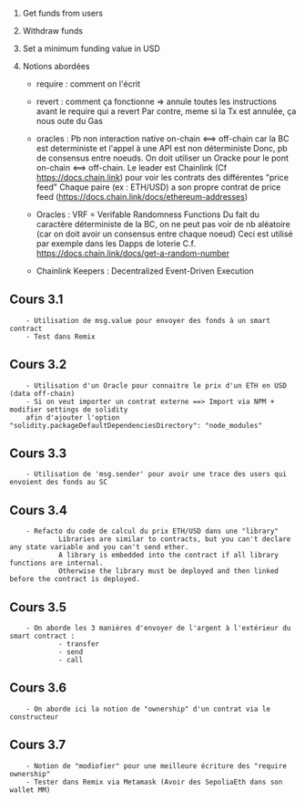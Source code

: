 1. Get funds from users
2. Withdraw funds
3. Set a minimum funding value in USD

4. Notions abordées

    - require : comment on l'écrit
    - revert : comment ça fonctionne => annule toutes les instructions avant le require qui a revert 
             Par contre, meme si la Tx est annulée, ça nous oute du Gas
    - oracles : Pb non interaction native on-chain <==> off-chain car la BC est deterministe et l'appel à une API est non déterministe 
              Donc, pb de consensus entre noeuds.
              On doit utiliser un Oracke pour le pont on-chain <==> off-chain.
              Le leader est Chainlink (Cf https://docs.chain.link) pour voir les contrats des différentes "price feed"
              Chaque paire (ex : ETH/USD) a son propre contrat de price feed (https://docs.chain.link/docs/ethereum-addresses)

    - Oracles : VRF = Verifable Randomness Functions 
            Du fait du caractère déterministe de la BC, on ne peut pas voir de nb aléatoire (car on doit avoir un consensus entre chaque noeud)
            Ceci est utilisé par exemple dans les Dapps de loterie
            C.f. https://docs.chain.link/docs/get-a-random-number

    - Chainlink Keepers : Decentralized Event-Driven Execution


## Cours 3.1

        - Utilisation de msg.value pour envoyer des fonds à un smart contract
        - Test dans Remix

## Cours 3.2
        - Utilisation d'un Oracle pour connaitre le prix d'un ETH en USD (data off-chain)
        - Si on veut importer un contrat externe ==> Import via NPM + modifier settings de solidity 
        afin d'ajouter l'option "solidity.packageDefaultDependenciesDirectory": "node_modules"

         
## Cours 3.3
        - Utilisation de 'msg.sender' pour avoir une trace des users qui envoient des fonds au SC

## Cours 3.4        
        - Refacto du code de calcul du prix ETH/USD dans une "library" 
                Libraries are similar to contracts, but you can't declare any state variable and you can't send ether.
                A library is embedded into the contract if all library functions are internal.
                Otherwise the library must be deployed and then linked before the contract is deployed.

## Cours 3.5
        - On aborde les 3 manières d'envoyer de l'argent à l'extérieur du smart contract : 
                - transfer
                - send
                - call

## Cours 3.6
        - On aborde ici la notion de "ownership" d'un contrat via le constructeur

## Cours 3.7
        - Notion de "modiofier" pour une meilleure écriture des "require ownership"
        - Tester dans Remix via Metamask (Avoir des SepoliaEth dans son wallet MM)


